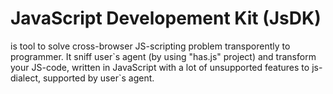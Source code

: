 JavaScript Developement Kit (JsDK)
====
is tool to solve cross-browser JS-scripting problem transporently to programmer. It sniff user\`s agent (by using "has.js" project) and transform your JS-code, written in JavaScript with a lot of unsupported features to js-dialect, supported by user\`s agent.
